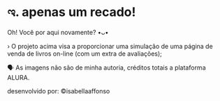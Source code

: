 # ಇ. apenas um recado! 


Oh! Você por aqui novamente? •ᴗ• 

› O projeto acima visa a proporcionar uma simulação de uma página de venda de livros on-line (com um extra de avaliações);

🗣  As imagens não são de minha autoria, créditos totais a plataforma ALURA.

desenvolvido por: ©isabellaaffonso

